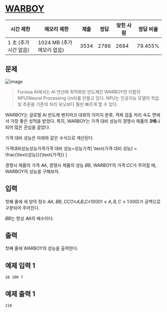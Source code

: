 # [WARBOY](https://www.acmicpc.net/problem/26082)

| 시간 제한 | 메모리 제한 | 제출 | 정답 | 맞힌 사람 | 정답 비율 |
| --- | --- | --- | --- | --- | --- |
| 1 초 (추가 시간 없음) | 1024 MB (추가 메모리 없음) | 3534 | 2786 | 2684 | 79.455% |

## 문제

![image](https://github.com/wkdtjdwns/Java/assets/128266768/bcf7d680-1687-4f34-bd3f-0997e966834b)

> Furiosa AI에서는 AI 연산에 최적화된 반도체인 WARBOY란 이름의 NPU(Neural Processing Unit)를 만들고 있다. NPU는 인공지능 모델의 학습 및 추론을 기존의 처리 유닛보다 훨씬 빠르게 할 수 있다.
> 

WARBOY는 글로벌 AI 반도체 벤치마크 대회의 이미지 분류, 객체 검출 처리 속도 면에서 가장 좋은 성적을 받았다. 특히, WARBOY는 가격 대비 성능이 경쟁사 제품의 **3배**나 되어 많은 관심을 끌었다.

가격 대비 성능은 아래와 같은 수식으로 계산된다.

가격대비성능성능가격가격 대비 성능=성능가격\[ \text{가격 대비 성능} = \frac{\text{성능}}{\text{가격}} \]

경쟁사 제품의 가격 𝐴$A$, 경쟁사 제품의 성능 𝐵$B$, WARBOY의 가격 𝐶$C$가 주어질 때, WARBOY의 성능을 구해보자.

## 입력

첫째 줄에 세 양의 정수 𝐴$A$, 𝐵$B$, 𝐶$C$(1≤𝐴,𝐵,𝐶≤1000$1 \le A, B, C \le 1\,000$)가 공백으로 구분되어 주어진다.

𝐵$\mathbf{\mathit{B}}$는 항상 𝐴$\mathbf{\mathit{A}}$의 배수이다.

## 출력

첫째 줄에 WARBOY의 성능을 출력한다.

## 예제 입력 1

```
10 100 7

```

## 예제 출력 1

```
210
```
